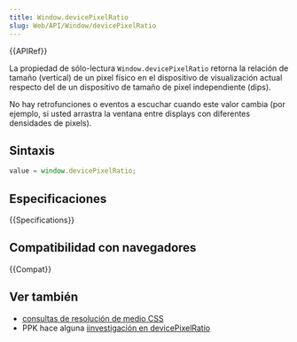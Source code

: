 ```yaml
---
title: Window.devicePixelRatio
slug: Web/API/Window/devicePixelRatio
---
```


{{APIRef}}

La propiedad de sólo-lectura `Window.devicePixelRatio` retorna la relación de tamaño (vertical) de un pixel físico en el dispositivo de visualización actual respecto del de un dispositivo de tamaño de pixel independiente (dips).

No hay retrofunciones o eventos a escuchar cuando este valor cambia (por ejemplo, si usted arrastra la ventana entre displays con diferentes densidades de pixels).

## Sintaxis

```js
value = window.devicePixelRatio;
```

## Especificaciones

{{Specifications}}

## Compatibilidad con navegadores

{{Compat}}

## Ver también

- [consultas de resolución de medio CSS](/es/docs/Web/CSS/@media/resolution)
- PPK hace alguna [iinvestigación en devicePixelRatio](https://www.quirksmode.org/blog/archives/2012/06/devicepixelrati.html)
